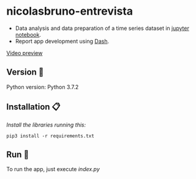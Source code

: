 # nicolasbruno-entrevista
 
- Data analysis and data preparation of a time series dataset in [jupyter notebook](https://github.com/NicoB24/nicolasbruno-entrevista/blob/main/data/exploratory_data_analysis_and_data_preparation.ipynb).
- Report app development using [Dash](https://plotly.com/dash/).

[Video preview](https://www.awesomescreenshot.com/video/2897058?key=f4898fd233841dfbd10b101a2703f165)

## Version 📌

Python version: Python 3.7.2

## Installation 📋

_Install the libraries running this:_

```
pip3 install -r requirements.txt
```

## Run 🚀
To run the app, just execute _index.py_
